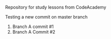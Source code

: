 Repository for study lessons from CodeAcademy

Testing a new commit on master branch

1) Branch A commit #1
2) Branch A Commit #2
